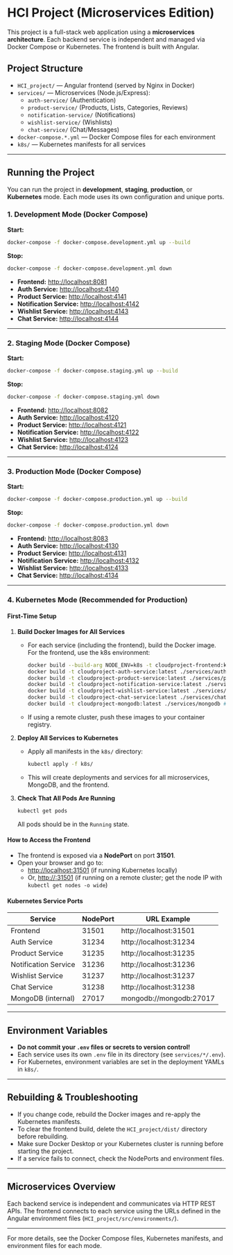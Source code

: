 # HCI Project (Microservices Edition)

This project is a full-stack web application using a **microservices architecture**. Each backend service is independent and managed via Docker Compose or Kubernetes. The frontend is built with Angular.

## Project Structure

- `HCI_project/` — Angular frontend (served by Nginx in Docker)
- `services/` — Microservices (Node.js/Express):
  - `auth-service/` (Authentication)
  - `product-service/` (Products, Lists, Categories, Reviews)
  - `notification-service/` (Notifications)
  - `wishlist-service/` (Wishlists)
  - `chat-service/` (Chat/Messages)
- `docker-compose.*.yml` — Docker Compose files for each environment
- `k8s/` — Kubernetes manifests for all services

---

## Running the Project

You can run the project in **development**, **staging**, **production**, or **Kubernetes** mode. Each mode uses its own configuration and unique ports.

### 1. Development Mode (Docker Compose)

**Start:**
```sh
docker-compose -f docker-compose.development.yml up --build
```
**Stop:**
```sh
docker-compose -f docker-compose.development.yml down
```

- **Frontend:** [http://localhost:8081](http://localhost:8081)
- **Auth Service:** [http://localhost:4140](http://localhost:4140)
- **Product Service:** [http://localhost:4141](http://localhost:4141)
- **Notification Service:** [http://localhost:4142](http://localhost:4142)
- **Wishlist Service:** [http://localhost:4143](http://localhost:4143)
- **Chat Service:** [http://localhost:4144](http://localhost:4144)

---

### 2. Staging Mode (Docker Compose)

**Start:**
```sh
docker-compose -f docker-compose.staging.yml up --build
```
**Stop:**
```sh
docker-compose -f docker-compose.staging.yml down
```

- **Frontend:** [http://localhost:8082](http://localhost:8082)
- **Auth Service:** [http://localhost:4120](http://localhost:4120)
- **Product Service:** [http://localhost:4121](http://localhost:4121)
- **Notification Service:** [http://localhost:4122](http://localhost:4122)
- **Wishlist Service:** [http://localhost:4123](http://localhost:4123)
- **Chat Service:** [http://localhost:4124](http://localhost:4124)

---

### 3. Production Mode (Docker Compose)

**Start:**
```sh
docker-compose -f docker-compose.production.yml up --build
```
**Stop:**
```sh
docker-compose -f docker-compose.production.yml down
```

- **Frontend:** [http://localhost:8083](http://localhost:8083)
- **Auth Service:** [http://localhost:4130](http://localhost:4130)
- **Product Service:** [http://localhost:4131](http://localhost:4131)
- **Notification Service:** [http://localhost:4132](http://localhost:4132)
- **Wishlist Service:** [http://localhost:4133](http://localhost:4133)
- **Chat Service:** [http://localhost:4134](http://localhost:4134)

---

### 4. Kubernetes Mode (Recommended for Production)

#### **First-Time Setup**

1. **Build Docker Images for All Services**
   - For each service (including the frontend), build the Docker image. For the frontend, use the k8s environment:
     ```sh
     docker build --build-arg NODE_ENV=k8s -t cloudproject-frontend:k8s-1 ./HCI_project
     docker build -t cloudproject-auth-service:latest ./services/auth-service
     docker build -t cloudproject-product-service:latest ./services/product-service
     docker build -t cloudproject-notification-service:latest ./services/notification-service
     docker build -t cloudproject-wishlist-service:latest ./services/wishlist-service
     docker build -t cloudproject-chat-service:latest ./services/chat-service
     docker build -t cloudproject-mongodb:latest ./services/mongodb # if you have a custom MongoDB image
     ```
   - If using a remote cluster, push these images to your container registry.

2. **Deploy All Services to Kubernetes**
   - Apply all manifests in the `k8s/` directory:
     ```sh
     kubectl apply -f k8s/
     ```
   - This will create deployments and services for all microservices, MongoDB, and the frontend.

3. **Check That All Pods Are Running**
   ```sh
   kubectl get pods
   ```
   All pods should be in the `Running` state.

#### **How to Access the Frontend**

- The frontend is exposed via a **NodePort** on port **31501**.
- Open your browser and go to:
  - [http://localhost:31501](http://localhost:31501) (if running Kubernetes locally)
  - Or, [http://<node-ip>:31501](http://<node-ip>:31501) (if running on a remote cluster; get the node IP with `kubectl get nodes -o wide`)

#### **Kubernetes Service Ports**

| Service               | NodePort | URL Example                       |
|-----------------------|----------|-----------------------------------|
| Frontend              | 31501    | http://localhost:31501            |
| Auth Service          | 31234    | http://localhost:31234            |
| Product Service       | 31235    | http://localhost:31235            |
| Notification Service  | 31236    | http://localhost:31236            |
| Wishlist Service      | 31237    | http://localhost:31237            |
| Chat Service          | 31238    | http://localhost:31238            |
| MongoDB (internal)    | 27017    | mongodb://mongodb:27017           |

---

## Environment Variables

- **Do not commit your `.env` files or secrets to version control!**
- Each service uses its own `.env` file in its directory (see `services/*/.env`).
- For Kubernetes, environment variables are set in the deployment YAMLs in `k8s/`.

---

## Rebuilding & Troubleshooting

- If you change code, rebuild the Docker images and re-apply the Kubernetes manifests.
- To clear the frontend build, delete the `HCI_project/dist/` directory before rebuilding.
- Make sure Docker Desktop or your Kubernetes cluster is running before starting the project.
- If a service fails to connect, check the NodePorts and environment files.

---

## Microservices Overview

Each backend service is independent and communicates via HTTP REST APIs. The frontend connects to each service using the URLs defined in the Angular environment files (`HCI_project/src/environments/`).

---

For more details, see the Docker Compose files, Kubernetes manifests, and environment files for each mode. 